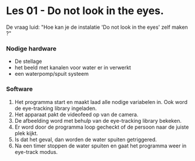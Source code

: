 # Les 01 - Do not look in the eyes.
De vraag luid:  "Hoe kan je de instalatie 'Do not look in the eyes' zelf maken ?"

### Nodige hardware
- De stellage
- het beeld met kanalen voor water er in verwerkt
- een waterpomp/spuit systeem

### Software
1. Het programma start en maakt laad alle nodige variabelen in. Ook word de eye-tracking library ingeladen.
2. Het apparaat pakt de videofeed op van de camera.
3. De afbeelding word met behulp van de eye-tracking library bekeken.
4. Er word door de programma loop gecheckt of de persoon naar de juiste plek kijkt.
5. Is dat het geval, dan worden de water spuiten getriggered.
6. Na een timer stoppen de water spuiten en gaat het programma weer in eye-track modus.
